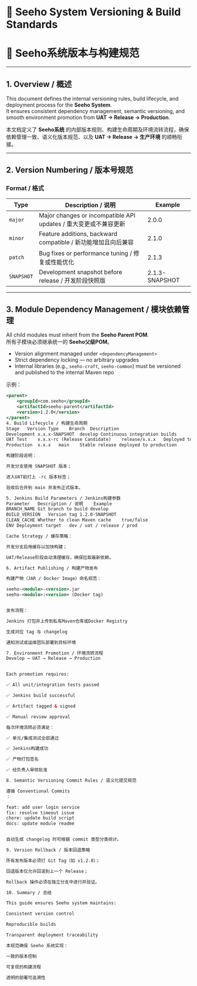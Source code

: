 # 🧩 Seeho System Versioning & Build Standards
# 🧩 Seeho系统版本与构建规范


---

## 1. Overview / 概述

This document defines the internal versioning rules, build lifecycle, and deployment process for the **Seeho System**.  
It ensures consistent dependency management, semantic versioning, and smooth environment promotion from **UAT → Release → Production**.

本文档定义了 **Seeho系统** 的内部版本规则、构建生命周期及环境流转流程，确保依赖管理一致、语义化版本规范、以及 **UAT → Release → 生产环境** 的顺畅衔接。


---

## 2. Version Numbering / 版本号规范

### Format / 格式  

| Type | Description / 说明 | Example |
|------|------------------|----------|
| `major` | Major changes or incompatible API updates / 重大变更或不兼容更新 | 2.0.0 |
| `minor` | Feature additions, backward compatible / 新功能增加且向后兼容 | 2.1.0 |
| `patch` | Bug fixes or performance tuning / 修复或性能优化 | 2.1.3 |
| `SNAPSHOT` | Development snapshot before release / 开发阶段快照版 | 2.1.3-SNAPSHOT |


---

## 3. Module Dependency Management / 模块依赖管理

All child modules must inherit from the **Seeho Parent POM**.  
所有子模块必须继承统一的 **Seeho父级POM**。

- Version alignment managed under `<dependencyManagement>`
- Strict dependency locking — no arbitrary upgrades
- Internal libraries (e.g., `seeho-craft`, `seeho-common`) must be versioned and published to the internal Maven repo

示例：
```xml
<parent>
    <groupId>com.seeho</groupId>
    <artifactId>seeho-parent</artifactId>
    <version>1.2.0</version>
</parent>
4. Build Lifecycle / 构建生命周期
Stage	Version Type	Branch	Description
Development	x.x.x-SNAPSHOT	develop	Continuous integration builds
UAT Test	x.x.x-rc (Release Candidate)	release/x.x.x	Deployed to UAT for verification
Production	x.x.x	main	Stable release deployed to production

构建阶段说明：

开发分支使用 SNAPSHOT 版本；

进入UAT前打上 -rc 版本标签；

验收后合并到 main 并发布正式版本。

5. Jenkins Build Parameters / Jenkins构建参数
Parameter	Description / 说明	Example
BRANCH_NAME	Git branch to build	develop
BUILD_VERSION	Version tag	1.2.0-SNAPSHOT
CLEAN_CACHE	Whether to clean Maven cache	true/false
ENV	Deployment target	dev / uat / release / prod

Cache Strategy / 缓存策略：

开发分支启用缓存以加快构建；

UAT/Release阶段自动清理缓存，确保拉取最新依赖。

6. Artifact Publishing / 构建产物发布

构建产物（JAR / Docker Image）命名规范：

seeho-<module>-<version>.jar
seeho-<module>:<version> (Docker tag)


发布流程：

Jenkins 打包并上传到私有Maven仓库或Docker Registry

生成对应 tag 与 changelog

通知测试或运维团队部署到目标环境

7. Environment Promotion / 环境流转流程
Develop → UAT → Release → Production


Each promotion requires:

✅ All unit/integration tests passed

✅ Jenkins build successful

✅ Artifact tagged & signed

✅ Manual review approval

每次环境流转必须满足：

✅ 单元/集成测试全部通过

✅ Jenkins构建成功

✅ 产物打包签名

✅ 经负责人审核批准

8. Semantic Versioning Commit Rules / 语义化提交规范

遵循 Conventional Commits
：

feat: add user login service
fix: resolve timeout issue
chore: update build script
docs: update module readme


自动生成 changelog 时可根据 commit 类型分类统计。

9. Version Rollback / 版本回退策略

所有发布版本必须打 Git Tag（如 v1.2.0）；

回退版本仅允许回滚到上一个 Release；

Rollback 操作必须在独立分支中进行并验证。

10. Summary / 总结

This guide ensures Seeho system maintains:

Consistent version control

Reproducible builds

Transparent deployment traceability

本规范确保 Seeho 系统实现：

一致的版本控制

可复现的构建流程

透明的部署可追溯性